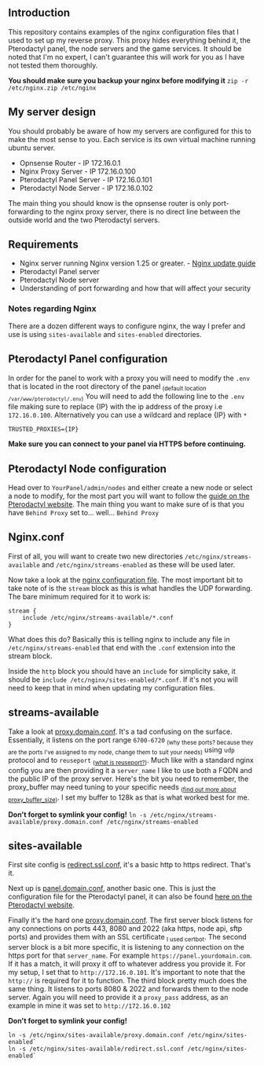## Introduction
This repository contains examples of the nginx configuration files that I used to set up my reverse proxy. This proxy hides everything behind it, the Pterodactyl panel, the node servers and the game services. It should be noted that I'm no expert, I can't guarantee this will work for you as I have not tested them thoroughly.

**You should make sure you backup your nginx before modifying it** `zip -r /etc/nginx.zip /etc/nginx`

## My server design
You should probably be aware of how my servers are configured for this to make the most sense to you. Each service is its own virtual machine running ubuntu server.
- Opnsense Router           -       IP 172.16.0.1
- Nginx Proxy Server        -       IP 172.16.0.100
- Pterodactyl Panel Server  -       IP 172.16.0.101
- Pterodactyl Node Server    -       IP 172.16.0.102

The main thing you should know is the opnsense router is only port-forwarding to the nginx proxy server, there is no direct line between the outside world and the two Pterodactyl servers.

## Requirements
- Nginx server running Nginx version 1.25 or greater. - [Nginx update guide](https://developerinsider.co/install-update-nginx-to-the-latest-stable-version-on-ubuntu/)
- Pterodactyl Panel server
- Pterodactyl Node server
- Understanding of port forwarding and how that will affect your security

### Notes regarding Nginx
There are a dozen different ways to configure nginx, the way I prefer and use is using `sites-available` and `sites-enabled` directories.

## Pterodactyl Panel configuration
In order for the panel to work with a proxy you will need to modify the `.env` that is located in the root directory of the panel <sub>(default location `/var/www/pterodactyl/.env`)</sub>
You will need to add the following line to the `.env` file making sure to replace {IP} with the ip address of the proxy i.e `172.16.0.100`. Alternatively you can use a wildcard and replace {IP} with `*`
```
TRUSTED_PROXIES={IP}
```
**Make sure you can connect to your panel via HTTPS before continuing.**

## Pterodactyl Node configuration
Head over to `YourPanel/admin/nodes` and either create a new node or select a node to modify, for the most part you will want to follow the [guide on the Pterodactyl website](https://pterodactyl.io/wings/1.0/installing.html#configure). The main thing you want to make sure of is that you have `Behind Proxy` set to... well... `Behind Proxy`

## Nginx.conf
First of all, you will want to create two new directories `/etc/nginx/streams-available` and `/etc/nginx/streams-enabled` as these will be used later.

Now take a look at the [nginx configuration file](nginx.conf). The most important bit to take note of  is the `stream` block as this is what handles the UDP forwarding. The bare minimum required for it to work is:
```
stream {
    include /etc/nginx/streams-available/*.conf
}
```
What does this do? Basically this is telling nginx to include any file in `/etc/nginx/streams-enabled` that end with the `.conf` extension into the stream block.

Inside the `http` block you should have an `include` for simplicity sake, it should be `include /etc/nginx/sites-enabled/*.conf`. If it's not you will need to keep that in mind when updating my configuration files.

## streams-available
Take a look at [proxy.domain.conf](streams-available/proxy.domain.conf). It's a tad confusing on the surface. Essentially, it listens on the port range `6700-6720` <sub>(why these ports? because they are the ports I've assigned to my node, change them to suit your needs)</sub> using `udp` protocol and to `reuseport` <sub>([what is reuseport?](http://nginx.org/en/docs/http/ngx_http_core_module.html))</sub>. Much like with a standard nginx config you are then providing it a `server_name` I like to use both a FQDN and the public IP of the proxy server. Here's the bit you need to remember, the proxy_buffer may need tuning to your specific needs <sub>([find out more about proxy_buffer_size](http://nginx.org/en/docs/http/ngx_http_proxy_module.html#proxy_buffer_size))</sub>. I set my buffer to 128k as that is what worked best for me.

**Don't forget to symlink your config!** `ln -s /etc/nginx/streams-available/proxy.domain.conf /etc/nginx/streams-enabled`

## sites-available
First site config is [redirect.ssl.conf](sites-available/proxy.domain.conf), it's a basic http to https redirect. That's it.

Next up is [panel.domain.conf](sites-available/proxy.domain.conf), another basic one. This is just the configuration file for the Pterodactyl panel, it can also be found [here on the Pterodactyl website](https://pterodactyl.io/panel/1.0/webserver_configuration.html#nginx-without-ssl).

Finally it's the hard one [proxy.domain.conf](sites-available/proxy.domain.conf). The first server block listens for any connections on ports 443, 8080 and 2022 (aka https, node api, sftp ports) and provides them with an SSL certificate <sub>I used certbot</sub>. The second server block is a bit more specific, it is listening to any connection on the https port for that `server_name`. For example `https://panel.yourdomain.com`. If it has a match, it will proxy it off to whatever address you provide it. For my setup, I set that to `http://172.16.0.101`. It's important to note that the `http://` is required for it to function. The third block pretty much does the same thing. It listens to ports 8080 & 2022 and forwards them to the node server. Again you will need to provide it a `proxy_pass` address, as an example in mine it was set to `http://172.16.0.102`

**Don't forget to symlink your config!**
```
ln -s /etc/nginx/sites-available/proxy.domain.conf /etc/nginx/sites-enabled`
ln -s /etc/nginx/sites-available/redirect.ssl.conf /etc/nginx/sites-enabled`
```

